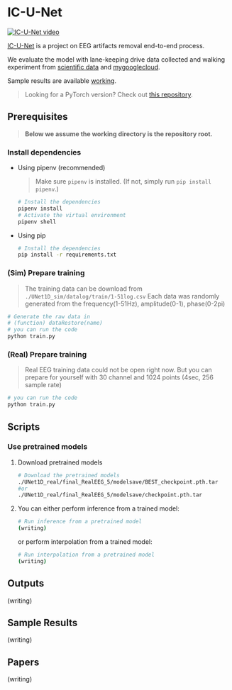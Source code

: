 # IC-U-Net


[![IC-U-Net video](https://img.youtube.com/vi/0tHadL3kRjc/0.jpg)](https://www.youtube.com/embed/0tHadL3kRjc)



[IC-U-Net](https://github.com/roseDwayane/AIEEG) is a project on EEG artifacts removal end-to-end process. 

We evaluate the model with lane-keeping drive data collected and walking experiment from [scientific data](https://www.nature.com/articles/s41597-019-0027-4) and [mygooglecloud](https://drive.google.com/drive/folders/1B8smvaYGgC-y_TSshIG23JbMmawoaA5E?usp=sharing).

Sample results are available
[working]().

> Looking for a PyTorch version? Check out [this repository](https://github.com/roseDwayane/AIEEG/blob/main/UNet1D-real/cumbersome_model.py).

## Prerequisites

> __Below we assume the working directory is the repository root.__

### Install dependencies

- Using pipenv (recommended)

  > Make sure `pipenv` is installed. (If not, simply run `pip install pipenv`.)

  ```sh
  # Install the dependencies
  pipenv install
  # Activate the virtual environment
  pipenv shell
  ```

- Using pip

  ```sh
  # Install the dependencies
  pip install -r requirements.txt
  ```

### (Sim) Prepare training

> The training data can be download from
> `./UNet1D_sim/datalog/train/1-51log.csv`
Each data was randomly generated from the frequency(1-51Hz), amplitude(0-1), phase(0-2pi)
```sh
# Generate the raw data in 
# (function) dataRestore(name)
# you can run the code
python train.py
```

### (Real) Prepare training

> Real EEG training data could not be open right now. But you can prepare for yourself with 30 channel and 1024 points (4sec, 256 sample rate)

```sh
# you can run the code
python train.py
```

## Scripts

### Use pretrained models

1. Download pretrained models

   ```sh
   # Download the pretrained models
   ./UNet1D_real/final_RealEEG_5/modelsave/BEST_checkpoint.pth.tar
   #or
   ./UNet1D_real/final_RealEEG_5/modelsave/checkpoint.pth.tar
   ```

2. You can either perform inference from a trained model:

   ```sh
   # Run inference from a pretrained model
   (writing)
   ```

   or perform interpolation from a trained model:

   ```sh
   # Run interpolation from a pretrained model
   (writing)
   ```

## Outputs

(writing)

## Sample Results

(writing)

## Papers

(writing)
